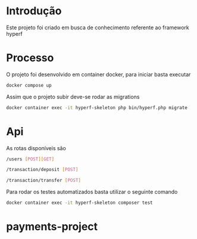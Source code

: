 # Introdução
Este projeto foi criado em busca de conhecimento referente ao framework hyperf
# Processo

O projeto foi desenvolvido em container docker, para iniciar basta executar

```bash
docker compose up
```
Assim que o projeto subir deve-se rodar as migrations
```bash
docker container exec -it hyperf-skeleton php bin/hyperf.php migrate
```

# Api

As rotas disponíveis são

```bash
/users [POST][GET]
```

```bash
/transaction/deposit [POST]
```

```bash
/transaction/transfer [POST]
```

Para rodar os testes automatizados basta utilizar o seguinte comando

```bash
docker container exec -it hyperf-skeleton composer test
```

# payments-project

